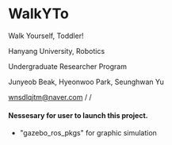 # WalkYTo
Walk Yourself, Toddler!

Hanyang University, Robotics

Undergraduate Researcher Program

Junyeob Beak, Hyeonwoo Park, Seunghwan Yu

wnsdlqjtm@naver.com /           /

#### Nessesary for user to launch this project.
- "gazebo_ros_pkgs" for graphic simulation
